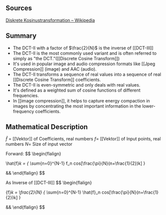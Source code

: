 
Sources
---
[Diskrete Kosinustransformation – Wikipedia](https://de.wikipedia.org/wiki/Diskrete_Kosinustransformation)


Summary
---
- The DCT-II with a factor of $\frac{2}{N}$ is the inverse of [[DCT-III]] 
- The DCT-II is the most commonly used variant and is often referred to simply as "the DCT."([[Discrete Cosine Transform]])
- It's used in popular image and audio compression formats like [[Jpeg Compression]] (image) and AAC (audio).
- The DCT-II transforms a sequence of real values into a sequence of real [[Discrete Cosine Transform]] coefficients.
- The DCT-II is even-symmetric and only deals with real values.
- It's defined as a weighted sum of cosine functions of different frequencies.
- In [[image compression]], it helps to capture energy compaction in images by concentrating the most important information in the lower-frequency coefficients.

Mathematical Description
---
$\hat{f}$ = [[Vektor]] of Coefficients, real numbers
$f$= [[Vektor]] of Input points, real numbers
$N$= Size of input vector

Forward:
$$
\begin{flalign}

\hat{f}_k = {
	\sum_{n=0}^{N-1} f_n cos[\frac{\pi}{N}(n+\frac{1}{2})k]
}

&&
\end{flalign}
$$

As Inverse of [[DCT-III]]
$$
\begin{flalign}

{f}_k = \frac{2}{N} {
	\sum_{n=0}^{N-1} \hat{f}_n cos[\frac{\pi}{N}(n+\frac{1}{2})k]
}

&&
\end{flalign}
$$

